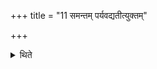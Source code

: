 +++
title = "11 समन्तम् पर्यवद्यतीत्युक्तम्"

+++

<details><summary>थिते</summary>

समन्तं पर्यवद्यतीत्युक्तम् ११
</details>
